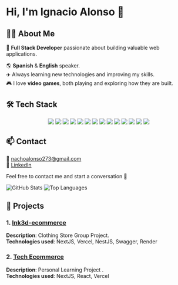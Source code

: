 # Hi, I'm Ignacio Alonso 👋  

## 👨‍💻 About Me  

💫 **Full Stack Developer** passionate about building valuable web applications.  

🌎 **Spanish** & **English** speaker.  
✈️ Always learning new technologies and improving my skills.  
🎮 I love **video games**, both playing and exploring how they are built.  

## 🛠 Tech Stack  
<p align="center">
  <img src="https://img.shields.io/badge/HTML5-E34F26?style=for-the-badge&logo=html5&logoColor=white" />
  <img src="https://img.shields.io/badge/CSS3-1572B6?style=for-the-badge&logo=css3&logoColor=white" />
  <img src="https://img.shields.io/badge/JavaScript-F7DF1E?style=for-the-badge&logo=javascript&logoColor=black" />
  <img src="https://img.shields.io/badge/TypeScript-3178C6?style=for-the-badge&logo=typescript&logoColor=white" />
  <img src="https://img.shields.io/badge/Next.js-000000?style=for-the-badge&logo=nextdotjs&logoColor=white" />
  <img src="https://img.shields.io/badge/React-61DAFB?style=for-the-badge&logo=react&logoColor=black" />
  <img src="https://img.shields.io/badge/Vercel-000000?style=for-the-badge&logo=vercel&logoColor=white" />
  <img src="https://img.shields.io/badge/Node.js-339933?style=for-the-badge&logo=nodedotjs&logoColor=white" />
  <img src="https://img.shields.io/badge/Express-000000?style=for-the-badge&logo=express&logoColor=white" />
  <img src="https://img.shields.io/badge/NestJS-E0234E?style=for-the-badge&logo=nestjs&logoColor=white" />
  <img src="https://img.shields.io/badge/PostgreSQL-336791?style=for-the-badge&logo=postgresql&logoColor=white" />
  <img src="https://img.shields.io/badge/TypeORM-FF5733?style=for-the-badge&logo=typeorm&logoColor=white" />
  <img src="https://img.shields.io/badge/MongoDB-47A248?style=for-the-badge&logo=mongodb&logoColor=white" />
  <img src="https://img.shields.io/badge/Git-F05032?style=for-the-badge&logo=git&logoColor=white" />
</p>

## 📫 Contact  
📧 [nachoalonso273@gmail.com](mailto:nachoalonso273@gmail.com)  
💼 [LinkedIn](https://www.linkedin.com/in/ignacio-alonso-5680872b4/) 
 
Feel free to contact me and start a conversation 🚀  


![GitHub Stats](https://github-readme-stats.vercel.app/api?username=ITAlonsoRabanal&show_icons=true&count_private=true&hide=prs&theme=tokyonight)
![Top Languages](https://github-readme-stats.vercel.app/api/top-langs/?username=ITAlonsoRabanal&layout=compact&theme=tokyonight)


## 🚀 Projects  

### 1. [Ink3d-ecommerce](https://ink3d-tech-2-0.vercel.app/home) 
**Description**: Clothing Store Group Project.  
**Technologies used**: NextJS, Vercel, NestJS, Swagger, Render  

### 2. [**Tech Ecommerce**](https://m4-eccomerce.vercel.app/Landing)
**Description**: Personal Learning Project .  
**Technologies used**: NextJS, React, Vercel
